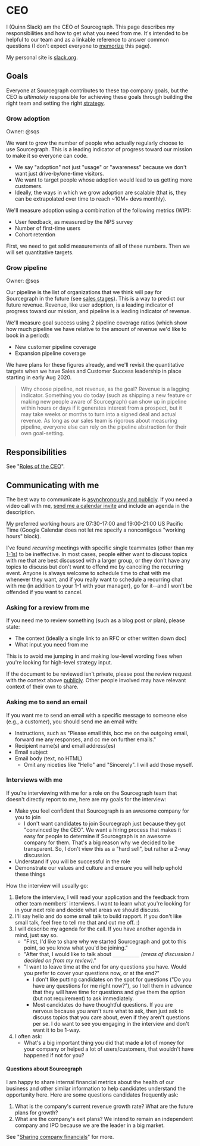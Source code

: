 # CEO

I (Quinn Slack) am the CEO of Sourcegraph. This page describes my responsibilities and how to get what you need from me. It's intended to be helpful to our team and as a linkable reference to answer common questions (I don't expect everyone to [memorize](../usage.md#links) this page).

My personal site is [slack.org](https://slack.org).

## Goals

Everyone at Sourcegraph contributes to these top company goals, but the CEO is *ultimately* responsible for achieving these goals through building the right team and setting the right [strategy](../../company/strategy.md).

### Grow adoption

Owner: @sqs

We want to grow the number of people who actually regularly choose to use Sourcegraph. This is a leading indicator of progress toward our mission to make it so everyone can code.

- We say "adoption" not just "usage" or "awareness" because we don't want just drive-by/one-time visitors.
- We want to target people whose adoption would lead to us getting more customers.
- Ideally, the ways in which we grow adoption are scalable (that is, they can be extrapolated over time to reach ~10M+ devs monthly).

We'll measure adoption using a combination of the following metrics (WIP):

- User feedback, as measured by the NPS survey
- Number of first-time users
- Cohort retention

First, we need to get solid measurements of all of these numbers. Then we will set quantitative targets.

### Grow pipeline

Owner: @sqs

Our pipeline is the list of organizations that we think will pay for Sourcegraph in the future (see [sales stages](../sales/index.md#stages)). This is a way to predict our future revenue. Revenue, like user adoption, is a leading indicator of progress toward our mission, and pipeline is a leading indicator of revenue.

We'll measure goal success using 2 pipeline coverage ratios (which show how much pipeline we have relative to the amount of revenue we'd like to book in a period):

- New customer pipeline coverage
- Expansion pipeline coverage

We have plans for these figures already, and we'll revisit the quantitative targets when we have Sales and Customer Success leadership in place starting in early Aug 2020.

> Why choose pipeline, not revenue, as the goal? Revenue is a lagging indicator. Something you do today (such as shipping a new feature or making new people aware of Sourcegraph) can show up in pipeline within hours or days if it generates interest from a prospect, but it may take weeks or months to turn into a signed deal and actual revenue. As long as our sales team is rigorous about measuring pipeline, everyone else can rely on the pipeline abstraction for their own goal-setting.


## Responsibilities

See "[Roles of the CEO](roles.md)".

## Communicating with me

The best way to communicate is [asynchronously and publicly](../communication.md). If you need a video call with me, [send me a calendar invite](../communication.md#scheduling-meetings) and include an agenda in the description.

My preferred working hours are 07:30-17:00 and 19:00-21:00 US Pacific Time (Google Calendar does not let me specify a noncontigous "working hours" block).

I've found *recurring* meetings with specific single teammates (other than my [1-1s](../leadership/1-1.md)) to be ineffective. In most cases, people either want to discuss topics with me that are best discussed with a larger group, or they don't have any topics to discuss but don't want to offend me by canceling the recurring event. Anyone is always welcome to schedule time to chat with me whenever they want, and if you really want to schedule a recurring chat with me (in addition to your 1-1 with your manager), go for it--and I won't be offended if you want to cancel.

### Asking for a review from me

If you need me to review something (such as a blog post or plan), please state:

- The context (ideally a single link to an RFC or other written down doc)
- What input you need from me

This is to avoid me jumping in and making low-level wording fixes when you're looking for high-level strategy input.

If the document to be reviewed isn't private, please post the review request with the context above [publicly](../communication.md). Other people involved may have relevant context of their own to share.

### Asking me to send an email

If you want me to send an email with a specific message to someone else (e.g., a customer), you should send me an email with:

- Instructions, such as "Please email this, bcc me on the outgoing email, forward me any responses, and cc me on further emails."
- Recipient name(s) and email address(es)
- Email subject
- Email body (text, no HTML)
  - Omit any niceties like "Hello" and "Sincerely". I will add those myself.

### Interviews with me

If you're interviewing with me for a role on the Sourcegraph team that doesn't directly report to me, here are my goals for the interview:

- Make you feel confident that Sourcegraph is an awesome company for you to join
  - I don't want candidates to join Sourcegraph just because they got "convinced by the CEO". We want a hiring process that makes it easy for people to determine if Sourcegraph is an awesome company for them. That's a big reason why we decided to be transparent. So, I don't view this as a "hard sell", but rather a 2-way discussion.
- Understand if you will be successful in the role
- Demonstrate our values and culture and ensure you will help uphold these things

How the interview will usually go:

1. Before the interview, I will read your application and the feedback from other team members' interviews. I want to learn what you're looking for in your next role and decide what areas we should discuss.
1. I'll say hello and do some small talk to build rapport. If you don't like small talk, feel free to tell me that and cut me off. :)
1. I will describe my agenda for the call. If you have another agenda in mind, just say so.
   - "First, I'd like to share why we started Sourcegraph and got to this point, so you know what you'd be joining."
   - "After that, I would like to talk about `__________` *(areas of discussion I decided on from my review)*."
   - "I want to leave time at the end for any questions you have. Would you prefer to cover your questions now, or at the end?"
     - I don't like putting candidates on the spot for questions ("Do you have any questions for me right now?"), so I tell them in advance that they will have time for questions and give them the option (but not requirement) to ask immediately.
     - Most candidates do have thoughtful questions. If you are nervous because you aren't sure what to ask, then just ask to discuss topics that you care about, even if they aren't questions per se. I do want to see you engaging in the interview and don't want it to be 1-way.
1. I often ask:
   - What's a big important thing you did that made a lot of money for your company or helped a lot of users/customers, that wouldn't have happened if not for you?

#### Questions about Sourcegraph

I am happy to share internal financial metrics about the health of our business and other similar information to help candidates understand the opportunity here. Here are some questions candidates frequently ask:

1. What is the company's current revenue growth rate? What are the future plans for growth?
1. What are the company's exit plans? We intend to remain an independent company and IPO because we are the leader in a big market.

See "[Sharing company financials](../people-ops/hiring.md#sharing-company-financials)" for more.
